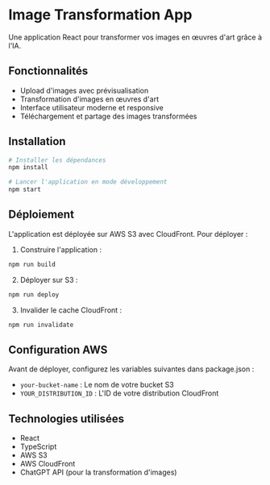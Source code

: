 # Image Transformation App

Une application React pour transformer vos images en œuvres d'art grâce à l'IA.

## Fonctionnalités

- Upload d'images avec prévisualisation
- Transformation d'images en œuvres d'art
- Interface utilisateur moderne et responsive
- Téléchargement et partage des images transformées

## Installation

```bash
# Installer les dépendances
npm install

# Lancer l'application en mode développement
npm start
```

## Déploiement

L'application est déployée sur AWS S3 avec CloudFront. Pour déployer :

1. Construire l'application :
```bash
npm run build
```

2. Déployer sur S3 :
```bash
npm run deploy
```

3. Invalider le cache CloudFront :
```bash
npm run invalidate
```

## Configuration AWS

Avant de déployer, configurez les variables suivantes dans package.json :
- `your-bucket-name` : Le nom de votre bucket S3
- `YOUR_DISTRIBUTION_ID` : L'ID de votre distribution CloudFront

## Technologies utilisées

- React
- TypeScript
- AWS S3
- AWS CloudFront
- ChatGPT API (pour la transformation d'images)
